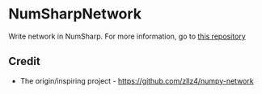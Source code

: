 # NumSharpNetwork

Write network in NumSharp. For more information, go to [this repository](https://github.com/zllz4/numpy-network)

## Credit

- The origin/inspiring project - <https://github.com/zllz4/numpy-network>
